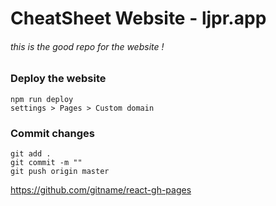 # CheatSheet Website - ljpr.app

###### this is the good repo for the website !
 
### Deploy the website
```
npm run deploy
settings > Pages > Custom domain 
```

### Commit changes
```
git add . 
git commit -m ""
git push origin master
```

https://github.com/gitname/react-gh-pages